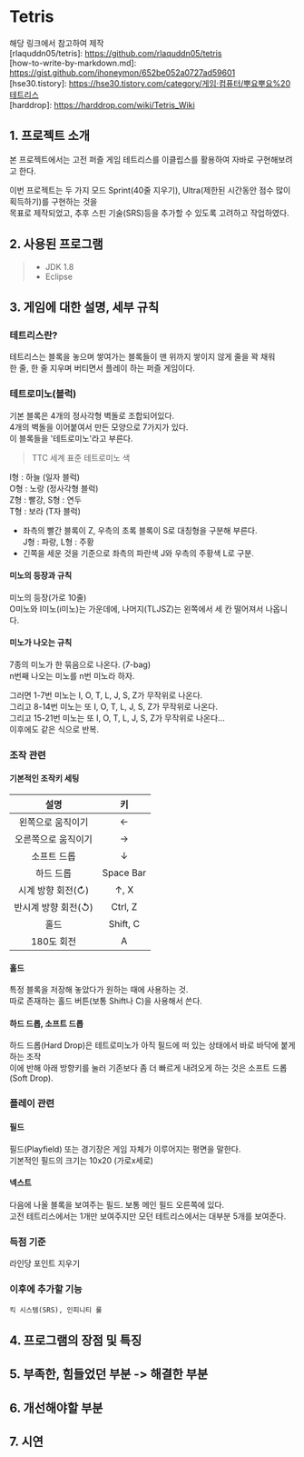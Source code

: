 # Tetris
해당 링크에서 참고하여 제작   
[rlaquddn05/tetris]: https://github.com/rlaquddn05/tetris   
[how-to-write-by-markdown.md]: https://gist.github.com/ihoneymon/652be052a0727ad59601   
[hse30.tistory]: https://hse30.tistory.com/category/게임·컴퓨터/뿌요뿌요%20테트리스   
[harddrop]: https://harddrop.com/wiki/Tetris_Wiki   

## 1. 프로젝트 소개   
본 프로젝트에서는 고전 퍼즐 게임 테트리스를 이클립스를 활용하여 자바로 구현해보려고 한다.

이번 프로젝트는 두 가지 모드 Sprint(40줄 지우기), Ultra(제한된 시간동안 점수 많이 획득하기)를 구현하는 것을   
목표로 제작되었고, 추후 스핀 기술(SRS)등을 추가할 수 있도록 고려하고 작업하였다.

## 2. 사용된 프로그램
>* JDK 1.8   
>* Eclipse

## 3. 게임에 대한 설명, 세부 규칙
### 테트리스란?
테트리스는 블록을 놓으며 쌓여가는 블록들이 맨 위까지 쌓이지 않게 줄을 꽉 채워   
한 줄, 한 줄 지우며 버티면서 플레이 하는 퍼즐 게임이다.   

### 테트로미노(블럭)

기본 블록은 4개의 정사각형 벽돌로 조합되어있다.   
4개의 벽돌을 이어붙여서 만든 모양으로 7가지가 있다.   
이 블록들을 '테트로미노'라고 부른다.   

> TTC 세계 표준 테트로미노 색   
   
I형 : 하늘 (일자 블럭)   
O형 : 노랑 (정사각형 블럭)   
Z형 : 빨강, S형 : 연두   
T형 : 보라 (T자 블럭)   
- 좌측의 빨간 블록이 Z, 우측의 초록 블록이 S로 대칭형을 구분해 부른다.   
J형 : 파랑, L형 : 주황   
- 긴쪽을 세운 것을 기준으로 좌측의 파란색 J와 우측의 주황색 L로 구분.   

#### 미노의 등장과 규칙
미노의 등장(가로 10줄)   
O미노와 I미노(i미노)는 가운데에, 나머지(TLJSZ)는 왼쪽에서 세 칸 떨어져서 나옵니다.   

#### 미노가 나오는 규칙
7종의 미노가 한 묶음으로 나온다. (7-bag)   
n번째 나오는 미노를 n번 미노라 하자.   

그러면 1-7번 미노는 I, O, T, L, J, S, Z가 무작위로 나온다.   
그리고 8-14번 미노는 또 I, O, T, L, J, S, Z가 무작위로 나온다.   
그리고 15-21번 미노는 또 I, O, T, L, J, S, Z가 무작위로 나온다...   
이후에도 같은 식으로 반복.   
   
### 조작 관련

#### 기본적인 조작키 세팅
| 설명 | 키 |
| :---: | :---: |
| 왼쪽으로 움직이기 | ← |
| 오른쪽으로 움직이기 | → |
| 소프트 드롭 | ↓ |
| 하드 드롭 | Space Bar |
| 시계 방향 회전(↻) | ↑, X |
| 반시계 방향 회전(↺) | Ctrl, Z |
| 홀드 | Shift, C |
| 180도 회전 | A |

#### 홀드
특정 블록을 저장해 놓았다가 원하는 때에 사용하는 것.   
따로 존재하는 홀드 버튼(보통 Shift나 C)을 사용해서 쓴다.   

#### 하드 드롭, 소프트 드롭
하드 드롭(Hard Drop)은 테트로미노가 아직 필드에 떠 있는 상태에서 바로 바닥에 붙게 하는 조작   
이에 반해 아래 방향키를 눌러 기존보다 좀 더 빠르게 내려오게 하는 것은 소프트 드롭(Soft Drop).   

### 플레이 관련

#### 필드
필드(Playfield) 또는 경기장은 게임 자체가 이루어지는 평면을 말한다.   
기본적인 필드의 크기는 10x20 (가로x세로)   

#### 넥스트
다음에 나올 블록을 보여주는 필드. 보통 메인 필드 오른쪽에 있다.   
고전 테트리스에서는 1개만 보여주지만 모던 테트리스에서는 대부분 5개를 보여준다.   

### 득점 기준
라인당 포인트 지우기

### 이후에 추가할 기능 
    킥 시스템(SRS), 인피니티 룰   

## 4. 프로그램의 장점 및 특징
## 5. 부족한, 힘들었던 부분 -> 해결한 부분
## 6. 개선해야할 부분
## 7. 시연

